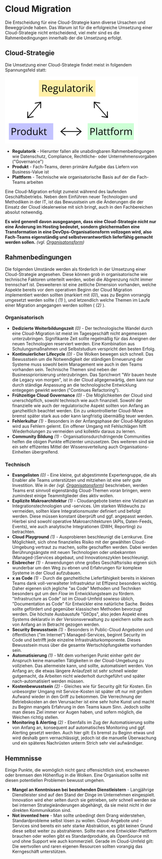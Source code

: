 # Cloud Migration

Die Entscheidung für eine Cloud-Strategie kann diverse Ursachen und Beweggründe haben.
Das Warum ist für die erfolgreiche Umsetzung einer Cloud-Strategie nicht entscheidend, viel mehr sind es die Rahmenbedingungen innerhalb der die Umsetzung erfolgt.

## Cloud-Strategie

Die Umsetzung einer Cloud-Strategie findet meist in folgendem Spannungsfeld statt:

![](tension-triangle.svg)

* **Regulatorik** - Hierunter fallen alle unabdingbaren Rahmenbedingungen wie Datenschutz, Compliance, Rechtliche- oder Unternehmensvorgaben ("Governance")
* **Produkt** - Fach-Teams, deren primäre Aufgabe das Liefern von Business-Value ist
* **Plattform** - Technische wie organisatorische Basis auf der die Fach-Teams arbeiten

Eine Cloud-Migration erfolgt zumeist während des laufenden Geschäftsbetriebs. Neben dem Einführen neuer Technologien und Methodiken in der IT, ist das Bewusstsein um die Änderungen die der Einsatz der Cloud idealerweise mit sich bringt, auch in den Fachbereichen absolut notwendig.

**Es wird generell davon ausgegangen, dass eine Cloud-Strategie nicht nur eine Änderung im Hosting bedeutet, sondern gleichermaßen eine Transformation in eine DevOps-Organisationsform vollzogen wird, also Fach-Teams eigenständig und selbstverantwortlich lieferfähig gemacht werden sollen.** _(vgl. [Organisatonsform](Organisation.md))_

## Rahmenbedingungen

Die folgenden Umstände werden als förderlich in der Umsetzung einer Cloud-Strategie angesehen.
Diese können grob in organisatorische wie technische Faktoren unterteilt werden, wobei die Abgrenzung nicht immer trennscharf ist.
Desweiteren ist eine zeitliche Dimension vorhanden, welche Aspekte bereits vor dem operativen Beginn der Cloud Migration implementiert werden sollten (markiert mit _(0)_), was zu Beginn vorrangig umgesetzt werden sollte ( _(1)_ ), und letzendlich welche Themen im Laufe einer Migration angegangen werden sollten ( _(2)_ ).

### Organisatorisch

* **Dedizierte Weiterbildungszeit** _(0)_ - Der technologische Wandel durch eine Cloud-Migration ist meist im Tagesgeschäft nicht angemessen unterzubringen. Signifikante Zeit sollte regelmäßig für das Aneignen der neuen Technologien reserviert werden. Eine Kombination aus Schulungsmaßnahmen und Selbststudium verspricht den besten Erfolg.
* **Kontinuierlicher Lifecycle** _(0)_ - Die Wolken bewegen sich schnell. Das Bewusstsein um die Notwendigkeit der ständigen Erneuerung der Systeme muss sowohl beim Management wie auch in den Teams vorhanden sein. Technische Themen sind neben der Businesspriorisierung unterzubringen. Das Sprichwort "Wir bauen heute die Legacy von morgen", ist in der Cloud allgegenwärtig, dem kann nur durch ständige Anpassung an die technologische Entwicklung entegegen gewirkt werden ("Continues Refactoring").
* **Frühzeitige Cloud Governance** _(0)_ - Die Möglichkeiten der Cloud sind unerschöpflich, sowohl technisch wie auch finanziell. Sowohl der finanzielle wie auch der regulatorische Aspekt sollten von Anfang an ganzheitlich beachtet werden. Ein zu unkontrollierter Cloud-Move bremst später stark aus oder kann langfristig übermäßig teuer werden.
* **Fehlerkultur** _(1)_ - Besonders in der Anfangsphase der Cloud-Migration wird aus Fehlern gelernt. Ein offener Umgang mit Fehlschlägen hilft Wiederholungen zu vermeiden und kollektiv daraus zu lernen.
* **Community Bildung** _(1)_ - Organisationsdurchdringende Communities helfen die obigen Punkte effizienter umzusetzen. Des weiteren sind sie ein sehr effizentes Mittel der Wissensverteilung auch Organisations-Einheiten übergreifend.

### Technisch

* **Evangelisten** _(0)_ - Eine kleine, gut abgestimmte Expertengruppe, die als Enabler alle Teams unterstützen und mitziehen ist eine sehr gute Investition. Wie in der _(vgl. [Organisatonsform](Organisation.md))_ beschrieben, werden Teams erst sinnvoll eigenständig Cloud-Themen voran bringen, wenn zumindest einige Teammitglieder dies aktiv wollen.
* **Explizite Makroarchitektur** _(1)_ - Cloudangebote bieten eine Vielzahl an Integrationstechnologien und -services. Um starken Wildwuchs zu vermeiden, sollten klare Integrationsmuster definiert und befolgt werden. Diese müssen konstant überprüft und ggf. angepasst werden. Hierbei sind sowohl operative Makroarchitekturen (APIs, Daten-Feeds, Events), wie auch analytische Integrationen (DWH, Reporting) zu betrachten.
* **Cloud Playground** _(1)_ - Ausprobieren beschleunigt die Lernkurve. Eine Möglichkeit, sich ohne finanzielles Risiko mit der gewählten Cloud-Umgebung vertraut zu machen, sollte geschaffen werden. Dabei werden Berührungsängste mit neuen Technologien oder  unbekannten (Managed-)Services abgebaut, und Innovationszyklen beschleunigt.
* **Eisbrecher** _(1)_ - Anwendungen ohne großes Geschäftsrisiko eignen sich wunderbar um den Weg zu ebnen und Erfahrungen für komplexe Systeme in der Cloud aufzubauen.
* **x as Code** _(1)_ - Durch die ganzheitliche Lieferfähigkeit bereits in kleinen Teams dank voll-verwalteter Infrastruktur ist Effizenz besonders wichtig. Daher eigenen sich jegliche "as Code" Methoden und Techniken besonders gut um den _Flow_ im Entwicklungsteam zu fördern. "Infrastructure as Code" ist im Cloud-Umfeld sowieso üblich, "Documentation as Code" für Entwickler eine natürliche Sache. Beides sollte gefördert und gegenüber klassischen Methoden bevorzugt werden. Die höchste Ausbaustufe "GitOps", also jeden Aspekt eines Systems deklarativ in der Versionsverwaltung zu speichern sollte auch von Anfang an in Betracht gezogen werden.
* **Security Bewusstsein** _(1)_ - Besonders in Public-Cloud Angeboten und öffentlichen ("im Internet") Managed-Services, beginnt Security im Code und betrifft jede einzelne Infrastrukturkomponente. Dieses Bewusstsein muss über die gesamte Wertschöpfungskette vorhanden sein.
* **Automatisierung** _(1)_ - Mit dem vorherigen Punkt einher geht der Anspruch keine manuellen Tätigkeiten in der Cloud-Umgebung zu vollziehen. Das allermeiste kann, und sollte, automatisiert werden. Von Anfang an; die etwas längere Anlaufzeit ist sehr schnell wieder gutgemacht, da Arbeiten nicht wiederholt durchgeführt und später nach-automatisiert werden müssen.
* **Kostenbewusstsein** _(2)_ - Gleiches wie für Security gilt für Kosten. Ein unbesorgter Umgang mit Service-Kosten ist später oft nur mit großem Aufwand wieder in den Griff zu bekommen. Die Verrechnung der Betriebskosten an den Verursacher ist eine sehr hohe Kunst und macht zu Beginn mangels Erfahrung in den Teams kaum Sinn. Jedoch sollte man dieses Ziel immer vor Augen haben, und sofern möglich, die Weichen richtig stellen.
* **Monitoring & Alerting** _(2)_ - Ebenfalls im Zug der Automatisierung sollte von Anfang an, konsequent auf automatisches Monitoring und ggf. Alerting gesetzt werden. Auch hier gilt: Es bremst zu Beginn etwas und wird deshalb gern vernachlässigt, jedoch ist die manuelle Überwachung und ein späteres Nachrüsten unterm Strich sehr viel aufwändiger.

## Hemmnisse

Einige Punkte, die womöglich nicht ganz offensichtlich sind, erschweren oder bremsen den Höhenflug in die Wolken. Eine Organisation sollte mit diesen potentiellen Problemen bewusst umgehen.

* **Mangel an Kenntnissen bei bestehenden Dienstleistern** - Langjährige Dienstleister sind auf den Stand der Dinge im Unternehmen eingespielt. Innovation wird eher selten durch sie getrieben, sehr schnell werden sie bei internen Strategieänderungen abgehängt, da sie meist nicht in der direkten Kommunikation sind.
* **Not invented here** - Man sollte unbedingt dem Drang widerstehen, Standardprobleme selbst lösen zu wollen. Cloud-Angebote und -Services sind bereits ein sehr starke Abstraktion, es gibt keinen Grund diese selbst weiter zu abstrahieren. Sollte man eine Entwickler-Plattform brauchen oder wollen gibt es Standardprodukte, als OpenSource mit und ohne Support wie auch kommerziell. Gerade im Cloud-Umfeld gilt: Die wertvollen und raren eigenen Resourcen sollten vorangig das Kerngeschäft unterstützen.
